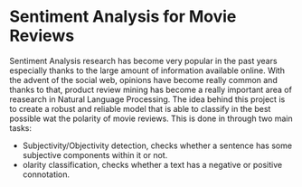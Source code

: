 # Sentiment Analysis for Movie Reviews

Sentiment Analysis research has become very popular in the past years especially thanks to the large amount of information available online.
With the advent of the social web, opinions have become really common and thanks to that, product review mining has become a really important area of reasearch in Natural Language Processing.
The idea behind this project is to create a robust and reliable model that is able to classify in the best possible wat the polarity of movie reviews.
This is done in through two main tasks:

- Subjectivity/Objectivity detection, checks whether a sentence has some subjective components within it or not.
- olarity classification, checks whether a text has a negative or positive connotation.
